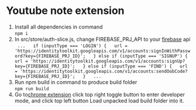 # Youtube note extension
1. Install all dependencies in command  
`` npm i ``  
2. In src/store/auth-slice.js, change FIREBASE_PRJ_API to your [firebase](https://firebase.google.com/) api  
`` 
    ...  
    	if (inputType === 'LOGIN') {  
		url = 'https://identitytoolkit.googleapis.com/v1/accounts:signInWithPassword?key={FIREBASE_PRJ_ID}';  
	} else if (inputType === 'SIGNUP') {  
		url = 'https://identitytoolkit.googleapis.com/v1/accounts:signUp?key={FIREBASE_PRJ_ID}';  
	} else if (inputType === 'FIND') {  
		url = 'https://identitytoolkit.googleapis.com/v1/accounts:sendOobCode?key={FIREBASE_PRJ_ID}';  
	}  
    ...  
``  
3. Run npm build in command to produce build folder  
`` npm run build ``  
4. Go to[chrome extension](chrome://extensions/) click top right toggle button to enter developer mode, and click top left button Load unpacked load build folder into it.
